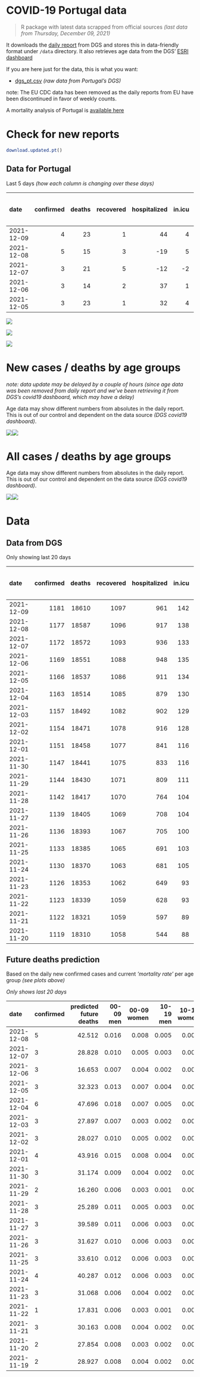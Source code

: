 COVID-19 Portugal data
================

> R package with latest data scrapped from official sources *(last data
> from Thursday, December 09, 2021)*

It downloads the [daily
report](https://covid19.min-saude.pt/relatorio-de-situacao/) from DGS
and stores this in data-friendly format under `/data` directory. It also
retrieves age data from the DGS’ [ESRI
dashboard](https://covid19.min-saude.pt/ponto-de-situacao-atual-em-portugal/)

If you are here just for the data, this is what you want:

-   [dgs\_pt.csv](raw/master/data/dgs_pt.csv) *(raw data from Portugal’s
    DGS)*

note: The EU CDC data has been removed as the daily reports from EU have
been discontinued in favor of weekly counts.

A mortality analysis of Portugal is [available
here](https://averissimo.github.io/covid19-analysis/mortality.html)

# Check for new reports

``` r
download.updated.pt()
```

## Data for Portugal

Last 5 days *(how each column is changing over these days)*

| date       | confirmed | deaths | recovered | hospitalized | in.icu | first vaccine | second vaccine | confirmed m 00-09 | confirmed w 00-09 | confirmed m 10-19 | confirmed w 10-19 | confirmed m 20-29 | confirmed w 20-29 | confirmed m 30-39 | confirmed w 30-39 | confirmed m 40-49 | confirmed w 40-49 | confirmed m 50-59 | confirmed w 50-59 | confirmed m 60-69 | confirmed w 60-69 | confirmed m 70-79 | confirmed w 70-79 | confirmed m 80+ | confirmed w 80+ | death m 00-09 | death w 00-09 | death m 10-19 | death w 10-19 | death m 20-29 | death w 20-29 | death m 30-39 | death w 30-39 | death m 40-49 | death w 40-49 | death m 50-59 | death w 50-59 | death m 60-69 | death w 60-69 | death m 70-79 | death w 70-79 | death m 80+ | death w 80+ |
|:-----------|----------:|-------:|----------:|-------------:|-------:|--------------:|---------------:|------------------:|------------------:|------------------:|------------------:|------------------:|------------------:|------------------:|------------------:|------------------:|------------------:|------------------:|------------------:|------------------:|------------------:|------------------:|------------------:|----------------:|----------------:|--------------:|--------------:|--------------:|--------------:|--------------:|--------------:|--------------:|--------------:|--------------:|--------------:|--------------:|--------------:|--------------:|--------------:|--------------:|--------------:|------------:|------------:|
| 2021-12-09 |         4 |     23 |         1 |           44 |      4 |            NA |             NA |                NA |                NA |                NA |                NA |                NA |                NA |                NA |                NA |                NA |                NA |                NA |                NA |                NA |                NA |                NA |                NA |              NA |              NA |            NA |            NA |            NA |            NA |            NA |            NA |            NA |            NA |            NA |            NA |            NA |            NA |            NA |            NA |            NA |            NA |          NA |          NA |
| 2021-12-08 |         5 |     15 |         3 |          -19 |      5 |            NA |             NA |               326 |               295 |               302 |               269 |               510 |               283 |               393 |               395 |               436 |               463 |               310 |               366 |               262 |               290 |               151 |               136 |              29 |              63 |             0 |             0 |             0 |             0 |             0 |             0 |             0 |             0 |             0 |             0 |             0 |             0 |             0 |             1 |             5 |             0 |           6 |           3 |
| 2021-12-07 |         3 |     21 |         5 |          -12 |     -2 |            NA |             NA |               209 |               191 |               169 |               164 |               300 |               189 |               262 |               259 |               289 |               303 |               196 |               243 |               197 |               186 |                97 |               103 |              23 |              35 |             0 |             0 |             0 |             0 |             0 |             0 |             0 |             0 |             0 |             0 |             0 |             0 |             1 |             1 |             2 |             4 |           5 |           8 |
| 2021-12-06 |         3 |     14 |         2 |           37 |      1 |            NA |             NA |               149 |               158 |               142 |               109 |               174 |               140 |               161 |               173 |               192 |               211 |               128 |               144 |                94 |                94 |                48 |                59 |              19 |              19 |             0 |             0 |             0 |             0 |             0 |             0 |             0 |             0 |             0 |             0 |             0 |             0 |             0 |             0 |             6 |             0 |           5 |           3 |
| 2021-12-05 |         3 |     23 |         1 |           32 |      4 |            NA |             NA |               264 |               258 |               237 |               192 |               307 |               198 |               232 |               256 |               351 |               369 |               208 |               249 |               191 |               204 |                91 |                90 |              34 |              51 |             0 |             0 |             0 |             0 |             0 |             0 |             0 |             0 |             0 |             0 |             1 |             0 |             2 |             0 |             3 |             0 |           7 |          10 |

![](README_files/figure-gfm/totals-1.svg)<!-- -->

![](README_files/figure-gfm/differential-1.svg)<!-- -->

![](README_files/figure-gfm/differential_7days-1.svg)<!-- -->

# New cases / deaths by age groups

*note: data update may be delayed by a couple of hours (since age data
was been removed from daily report and we’ve been retrieving it from
DGS’s covid19 dashboard, which may have a delay)*

Age data may show different numbers from absolutes in the daily report.
This is out of our control and dependent on the data source *(DGS
covid19 dashboard)*.

![](README_files/figure-gfm/new_cases_deaths-1.svg)<!-- -->![](README_files/figure-gfm/new_cases_deaths-2.svg)<!-- -->

# All cases / deaths by age groups

Age data may show different numbers from absolutes in the daily report.
This is out of our control and dependent on the data source *(DGS
covid19 dashboard)*.

![](README_files/figure-gfm/total_cases_deaths-1.svg)<!-- -->![](README_files/figure-gfm/total_cases_deaths-2.svg)<!-- -->

# Data

## Data from DGS

Only showing last 20 days

| date       | confirmed | deaths | recovered | hospitalized | in.icu | confirmed m 00-09 | confirmed w 00-09 | confirmed m 10-19 | confirmed w 10-19 | confirmed m 20-29 | confirmed w 20-29 | confirmed m 30-39 | confirmed w 30-39 | confirmed m 40-49 | confirmed w 40-49 | confirmed m 50-59 | confirmed w 50-59 | confirmed m 60-69 | confirmed w 60-69 | confirmed m 70-79 | confirmed w 70-79 | confirmed m 80+ | confirmed w 80+ | death m 00-09 | death w 00-09 | death m 10-19 | death w 10-19 | death m 20-29 | death w 20-29 | death m 30-39 | death w 30-39 | death m 40-49 | death w 40-49 | death m 50-59 | death w 50-59 | death m 60-69 | death w 60-69 | death m 70-79 | death w 70-79 | death m 80+ | death w 80+ | first vaccine | second vaccine |
|:-----------|----------:|-------:|----------:|-------------:|-------:|------------------:|------------------:|------------------:|------------------:|------------------:|------------------:|------------------:|------------------:|------------------:|------------------:|------------------:|------------------:|------------------:|------------------:|------------------:|------------------:|----------------:|----------------:|--------------:|--------------:|--------------:|--------------:|--------------:|--------------:|--------------:|--------------:|--------------:|--------------:|--------------:|--------------:|--------------:|--------------:|--------------:|--------------:|------------:|------------:|--------------:|---------------:|
| 2021-12-09 |      1181 |  18610 |      1097 |          961 |    142 |                NA |                NA |                NA |                NA |                NA |                NA |                NA |                NA |                NA |                NA |                NA |                NA |                NA |                NA |                NA |                NA |              NA |              NA |            NA |            NA |            NA |            NA |            NA |            NA |            NA |            NA |            NA |            NA |            NA |            NA |            NA |            NA |            NA |            NA |          NA |          NA |            NA |             NA |
| 2021-12-08 |      1177 |  18587 |      1096 |          917 |    138 |             40488 |             38986 |             63236 |             62532 |             93991 |             95339 |             81736 |             91048 |             85169 |            103918 |             71040 |             88604 |             52389 |             57554 |             33396 |             37381 |           26933 |           53146 |             2 |             1 |             1 |             1 |             8 |             5 |            27 |            20 |           114 |            72 |           376 |           160 |          1170 |           525 |          2485 |          1518 |        5559 |        6543 |            NA |             NA |
| 2021-12-07 |      1172 |  18572 |      1093 |          936 |    133 |             40162 |             38691 |             62934 |             62263 |             93481 |             95056 |             81343 |             90653 |             84733 |            103455 |             70730 |             88238 |             52127 |             57264 |             33245 |             37245 |           26904 |           53083 |             2 |             1 |             1 |             1 |             8 |             5 |            27 |            20 |           114 |            72 |           376 |           160 |          1170 |           524 |          2480 |          1518 |        5553 |        6540 |            NA |             NA |
| 2021-12-06 |      1169 |  18551 |      1088 |          948 |    135 |             39953 |             38500 |             62765 |             62099 |             93181 |             94867 |             81081 |             90394 |             84444 |            103152 |             70534 |             87995 |             51930 |             57078 |             33148 |             37142 |           26881 |           53048 |             2 |             1 |             1 |             1 |             8 |             5 |            27 |            20 |           114 |            72 |           376 |           160 |          1169 |           523 |          2478 |          1514 |        5548 |        6532 |            NA |             NA |
| 2021-12-05 |      1166 |  18537 |      1086 |          911 |    134 |             39804 |             38342 |             62623 |             61990 |             93007 |             94727 |             80920 |             90221 |             84252 |            102941 |             70406 |             87851 |             51836 |             56984 |             33100 |             37083 |           26862 |           53029 |             2 |             1 |             1 |             1 |             8 |             5 |            27 |            20 |           114 |            72 |           376 |           160 |          1169 |           523 |          2472 |          1514 |        5543 |        6529 |            NA |             NA |
| 2021-12-04 |      1163 |  18514 |      1085 |          879 |    130 |             39540 |             38084 |             62386 |             61798 |             92700 |             94529 |             80688 |             89965 |             83901 |            102572 |             70198 |             87602 |             51645 |             56780 |             33009 |             36993 |           26828 |           52978 |             2 |             1 |             1 |             1 |             8 |             5 |            27 |            20 |           114 |            72 |           375 |           160 |          1167 |           523 |          2469 |          1514 |        5536 |        6519 |            NA |             NA |
| 2021-12-03 |      1157 |  18492 |      1082 |          902 |    129 |             39184 |             37801 |             62048 |             61515 |             92244 |             94162 |             80260 |             89587 |             83433 |            102044 |             69820 |             87214 |             51371 |             56487 |             32831 |             36842 |           26791 |           52914 |             2 |             1 |             1 |             1 |             8 |             5 |            27 |            20 |           114 |            72 |           375 |           159 |          1165 |           521 |          2466 |          1509 |        5530 |        6516 |            NA |             NA |
| 2021-12-02 |      1154 |  18471 |      1078 |          916 |    128 |             39045 |             37682 |             61910 |             61411 |             92046 |             94017 |             80072 |             89388 |             83219 |            101830 |             69646 |             87054 |             51232 |             56344 |             32740 |             36750 |           26766 |           52865 |             2 |             1 |             1 |             1 |             8 |             5 |            27 |            20 |           114 |            72 |           375 |           159 |          1162 |           521 |          2466 |          1506 |        5520 |        6511 |            NA |             NA |
| 2021-12-01 |      1151 |  18458 |      1077 |          841 |    116 |             38844 |             37487 |             61752 |             61248 |             91825 |             93860 |             79848 |             89160 |             82986 |            101589 |             69464 |             86859 |             51094 |             56223 |             32654 |             36674 |           26734 |           52818 |             2 |             1 |             1 |             1 |             8 |             5 |            27 |            20 |           114 |            72 |           374 |           159 |          1162 |           521 |          2465 |          1502 |        5517 |        6507 |            NA |             NA |
| 2021-11-30 |      1147 |  18441 |      1075 |          833 |    116 |             38544 |             37164 |             61478 |             61041 |             91483 |             93617 |             79516 |             88793 |             82602 |            101188 |             69171 |             86532 |             50850 |             55984 |             32529 |             36521 |           26690 |           52749 |             2 |             1 |             1 |             1 |             8 |             5 |            27 |            20 |           114 |            72 |           373 |           159 |          1162 |           520 |          2460 |          1500 |        5512 |        6504 |            NA |             NA |
| 2021-11-29 |      1144 |  18430 |      1071 |          809 |    111 |             38369 |             37009 |             61320 |             60907 |             91246 |             93469 |             79308 |             88587 |             82382 |            100932 |             68986 |             86308 |             50708 |             55832 |             32421 |             36409 |           26661 |           52700 |             2 |             1 |             1 |             1 |             8 |             5 |            27 |            20 |           114 |            72 |           372 |           159 |          1161 |           520 |          2458 |          1498 |        5510 |        6501 |            NA |             NA |
| 2021-11-28 |      1142 |  18417 |      1070 |          764 |    104 |             38247 |             36902 |             61237 |             60834 |             91139 |             93387 |             79166 |             88450 |             82249 |            100790 |             68900 |             86192 |             50628 |             55751 |             32369 |             36363 |           26644 |           52672 |             2 |             1 |             1 |             1 |             8 |             5 |            27 |            20 |           114 |            72 |           371 |           159 |          1160 |           519 |          2457 |          1497 |        5504 |        6499 |            NA |             NA |
| 2021-11-27 |      1139 |  18405 |      1069 |          708 |    104 |             38024 |             36700 |             61046 |             60691 |             90882 |             93231 |             78977 |             88250 |             82026 |            100535 |             68741 |             86005 |             50497 |             55584 |             32292 |             36295 |           26618 |           52630 |             2 |             1 |             1 |             1 |             8 |             5 |            27 |            20 |           114 |            72 |           371 |           158 |          1158 |           519 |          2456 |          1495 |        5501 |        6496 |            NA |             NA |
| 2021-11-26 |      1136 |  18393 |      1067 |          705 |    100 |             37805 |             36465 |             60862 |             60541 |             90604 |             93044 |             78735 |             88016 |             81768 |            100296 |             68548 |             85778 |             50335 |             55387 |             32189 |             36160 |           26567 |           52562 |             2 |             1 |             1 |             1 |             8 |             5 |            27 |            20 |           113 |            72 |           371 |           158 |          1157 |           519 |          2453 |          1494 |        5499 |        6492 |            NA |             NA |
| 2021-11-25 |      1133 |  18385 |      1065 |          691 |    103 |             37612 |             36240 |             60664 |             60393 |             90341 |             92864 |             78520 |             87797 |             81514 |            100023 |             68359 |             85576 |             50174 |             55199 |             32094 |             36048 |           26538 |           52508 |             2 |             1 |             1 |             1 |             8 |             5 |            27 |            20 |           113 |            72 |           371 |           158 |          1157 |           519 |          2451 |          1494 |        5495 |        6490 |            NA |             NA |
| 2021-11-24 |      1130 |  18370 |      1063 |          681 |    105 |             37372 |             36023 |             60503 |             60231 |             90081 |             92711 |             78318 |             87596 |             81300 |             99750 |             68189 |             85374 |             49990 |             55015 |             31993 |             35911 |           26508 |           52454 |             2 |             1 |             1 |             1 |             8 |             5 |            27 |            20 |           113 |            72 |           371 |           158 |          1157 |           519 |          2447 |          1490 |        5491 |        6487 |            NA |             NA |
| 2021-11-23 |      1126 |  18353 |      1062 |          649 |     93 |             37127 |             35783 |             60301 |             60037 |             89793 |             92509 |             78082 |             87344 |             81013 |             99392 |             67958 |             85097 |             49803 |             54800 |             31882 |             35774 |           26466 |           52380 |             2 |             1 |             1 |             1 |             8 |             5 |            27 |            20 |           113 |            72 |           371 |           158 |          1154 |           519 |          2445 |          1488 |        5488 |        6480 |            NA |             NA |
| 2021-11-22 |      1123 |  18339 |      1059 |          628 |     93 |             36996 |             35628 |             60183 |             59929 |             89602 |             92386 |             77913 |             87165 |             80812 |             99145 |             67779 |             84898 |             49667 |             54666 |             31783 |             35672 |           26429 |           52333 |             2 |             1 |             1 |             1 |             8 |             5 |            27 |            20 |           113 |            72 |           370 |           158 |          1153 |           518 |          2442 |          1484 |        5486 |        6478 |            NA |             NA |
| 2021-11-21 |      1122 |  18321 |      1059 |          597 |     89 |             36865 |             35518 |             60097 |             59843 |             89502 |             92309 |             77831 |             87079 |             80693 |             99014 |             67688 |             84804 |             49607 |             54595 |             31735 |             35633 |           26404 |           52296 |             2 |             1 |             1 |             1 |             8 |             5 |            27 |            20 |           112 |            72 |           367 |           158 |          1153 |           517 |          2441 |          1483 |        5482 |        6471 |            NA |             NA |
| 2021-11-20 |      1119 |  18310 |      1058 |          544 |     88 |             36707 |             35359 |             59953 |             59737 |             89338 |             92169 |             77664 |             86926 |             80488 |             98810 |             67534 |             84652 |             49466 |             54429 |             31644 |             35517 |           26375 |           52244 |             2 |             1 |             1 |             1 |             8 |             5 |            27 |            20 |           112 |            72 |           366 |           158 |          1151 |           517 |          2441 |          1482 |        5479 |        6467 |            NA |             NA |

## Future deaths prediction

Based on the daily new confirmed cases and current *‘mortality rate’*
per age group *(see plots above)*

*Only shows last 20 days*

| date       | confirmed | predicted future deaths | 00-09 men | 00-09 women | 10-19 men | 10-19 women | 20-29 men | 20-29 women | 30-39 men | 30-39 women | 40-49 men | 40-49 women | 50-59 men | 50-59 women | 60-69 men | 60-69 women | 70-79 men | 70-79 women | 80+ men | 80+ women |
|:-----------|:----------|------------------------:|----------:|------------:|----------:|------------:|----------:|------------:|----------:|------------:|----------:|------------:|----------:|------------:|----------:|------------:|----------:|------------:|--------:|----------:|
| 2021-12-08 | 5         |                  42.512 |     0.016 |       0.008 |     0.005 |       0.004 |     0.043 |       0.015 |     0.130 |       0.087 |     0.584 |       0.321 |     1.641 |       0.661 |     5.851 |       2.645 |    11.236 |       5.523 |   5.986 |     7.756 |
| 2021-12-07 | 3         |                  28.828 |     0.010 |       0.005 |     0.003 |       0.003 |     0.026 |       0.010 |     0.087 |       0.057 |     0.387 |       0.210 |     1.037 |       0.439 |     4.400 |       1.697 |     7.218 |       4.183 |   4.747 |     4.309 |
| 2021-12-06 | 3         |                  16.653 |     0.007 |       0.004 |     0.002 |       0.002 |     0.015 |       0.007 |     0.053 |       0.038 |     0.257 |       0.146 |     0.677 |       0.260 |     2.099 |       0.857 |     3.572 |       2.396 |   3.922 |     2.339 |
| 2021-12-05 | 3         |                  32.323 |     0.013 |       0.007 |     0.004 |       0.003 |     0.026 |       0.010 |     0.077 |       0.056 |     0.470 |       0.256 |     1.101 |       0.450 |     4.266 |       1.861 |     6.771 |       3.655 |   7.018 |     6.279 |
| 2021-12-04 | 6         |                  47.696 |     0.018 |       0.007 |     0.005 |       0.005 |     0.039 |       0.019 |     0.141 |       0.083 |     0.626 |       0.366 |     2.001 |       0.701 |     6.119 |       2.673 |    13.245 |       6.132 |   7.637 |     7.879 |
| 2021-12-03 | 3         |                  27.897 |     0.007 |       0.003 |     0.002 |       0.002 |     0.017 |       0.008 |     0.062 |       0.044 |     0.286 |       0.148 |     0.921 |       0.289 |     3.104 |       1.304 |     6.771 |       3.736 |   5.160 |     6.033 |
| 2021-12-02 | 3         |                  28.027 |     0.010 |       0.005 |     0.002 |       0.003 |     0.019 |       0.008 |     0.074 |       0.050 |     0.312 |       0.167 |     0.963 |       0.352 |     3.082 |       1.104 |     6.399 |       3.086 |   6.605 |     5.786 |
| 2021-12-01 | 4         |                  43.916 |     0.015 |       0.008 |     0.004 |       0.003 |     0.029 |       0.013 |     0.110 |       0.081 |     0.514 |       0.278 |     1.551 |       0.590 |     5.449 |       2.180 |     9.301 |       6.213 |   9.082 |     8.495 |
| 2021-11-30 | 3         |                  31.174 |     0.009 |       0.004 |     0.002 |       0.002 |     0.020 |       0.008 |     0.069 |       0.045 |     0.294 |       0.177 |     0.979 |       0.404 |     3.171 |       1.387 |     8.036 |       4.548 |   5.986 |     6.033 |
| 2021-11-29 | 2         |                  16.260 |     0.006 |       0.003 |     0.001 |       0.001 |     0.009 |       0.004 |     0.047 |       0.030 |     0.178 |       0.098 |     0.455 |       0.209 |     1.787 |       0.739 |     3.869 |       1.868 |   3.509 |     3.447 |
| 2021-11-28 | 3         |                  25.289 |     0.011 |       0.005 |     0.003 |       0.002 |     0.022 |       0.008 |     0.062 |       0.044 |     0.298 |       0.177 |     0.842 |       0.338 |     2.926 |       1.523 |     5.730 |       2.761 |   5.366 |     5.171 |
| 2021-11-27 | 3         |                  39.589 |     0.011 |       0.006 |     0.003 |       0.002 |     0.024 |       0.010 |     0.080 |       0.051 |     0.345 |       0.166 |     1.022 |       0.410 |     3.618 |       1.797 |     7.664 |       5.482 |  10.526 |     8.372 |
| 2021-11-26 | 3         |                  31.627 |     0.010 |       0.006 |     0.003 |       0.002 |     0.022 |       0.009 |     0.071 |       0.048 |     0.340 |       0.189 |     1.000 |       0.365 |     3.596 |       1.715 |     7.069 |       4.548 |   5.986 |     6.648 |
| 2021-11-25 | 3         |                  33.610 |     0.012 |       0.006 |     0.003 |       0.003 |     0.022 |       0.008 |     0.067 |       0.044 |     0.286 |       0.189 |     0.900 |       0.365 |     4.109 |       1.678 |     7.515 |       5.563 |   6.192 |     6.648 |
| 2021-11-24 | 4         |                  40.287 |     0.012 |       0.006 |     0.003 |       0.003 |     0.025 |       0.011 |     0.078 |       0.055 |     0.384 |       0.248 |     1.223 |       0.500 |     4.176 |       1.961 |     8.260 |       5.563 |   8.669 |     9.110 |
| 2021-11-23 | 3         |                  31.068 |     0.006 |       0.004 |     0.002 |       0.002 |     0.016 |       0.006 |     0.056 |       0.039 |     0.269 |       0.171 |     0.947 |       0.359 |     3.037 |       1.222 |     7.367 |       4.142 |   7.637 |     5.786 |
| 2021-11-22 | 1         |                  17.831 |     0.006 |       0.003 |     0.001 |       0.001 |     0.009 |       0.004 |     0.027 |       0.019 |     0.159 |       0.091 |     0.482 |       0.170 |     1.340 |       0.648 |     3.572 |       1.584 |   5.160 |     4.555 |
| 2021-11-21 | 3         |                  30.163 |     0.008 |       0.004 |     0.002 |       0.002 |     0.014 |       0.007 |     0.055 |       0.034 |     0.274 |       0.141 |     0.815 |       0.274 |     3.149 |       1.514 |     6.771 |       4.711 |   5.986 |     6.402 |
| 2021-11-20 | 2         |                  27.854 |     0.008 |       0.003 |     0.002 |       0.002 |     0.016 |       0.007 |     0.053 |       0.031 |     0.242 |       0.143 |     0.619 |       0.267 |     2.032 |       1.396 |     7.441 |       3.939 |   6.605 |     5.048 |
| 2021-11-19 | 2         |                  28.927 |     0.008 |       0.004 |     0.002 |       0.001 |     0.015 |       0.009 |     0.054 |       0.034 |     0.250 |       0.143 |     0.741 |       0.264 |     2.055 |       1.140 |     6.846 |       4.386 |   8.050 |     4.925 |
